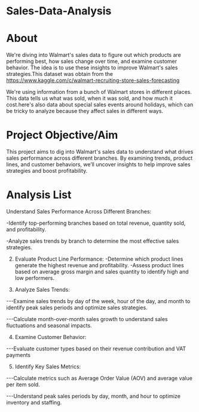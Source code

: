 # Sales-Data-Analysis
# About
We're diving into Walmart's sales data to figure out which products are performing best, how sales change over time, and examine customer behavior. The idea is to use these insights to improve Walmart's sales strategies.This dataset was obtain from the https://www.kaggle.com/c/walmart-recruiting-store-sales-forecasting

We're using information from a bunch of Walmart stores in different places. This data tells us what was sold, when it was sold, and how much it cost.here's also data about special sales events around holidays, which can be tricky to analyze because they affect sales in different ways.
# Project Objective/Aim
This project aims to dig into Walmart's sales data to understand what drives sales performance across different branches. By examining trends, product lines, and customer behaviors, we’ll uncover insights to help improve sales strategies and boost profitability.

# Analysis List
Understand Sales Performance Across Different Branches:

   -Identify top-performing branches based on total revenue, quantity sold, and profitability.
   
   -Analyze sales trends by branch to determine the most effective sales strategies.

2. Evaluate Product Line Performance:
   -Determine which product lines generate the highest revenue and profitability.
   -Assess product lines based on average gross margin and sales quantity to identify high and low performers.

3. Analyze Sales Trends:
   
---Examine sales trends by day of the week, hour of the day, and month to identify peak sales periods and optimize sales strategies.

---Calculate month-over-month sales growth to understand sales fluctuations and seasonal impacts.

4. Examine Customer Behavior:
   
---Evaluate customer types based on their revenue contribution and VAT payments

5. Identify Key Sales Metrics:
    
---Calculate metrics such as Average Order Value (AOV) and average value per item sold.

---Understand peak sales periods by day, month, and hour to optimize inventory and staffing.
